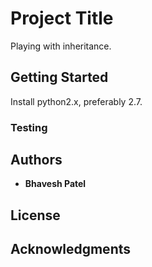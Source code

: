 # Project Title
Playing with inheritance.

## Getting Started

Install python2.x, preferably 2.7.

### Testing

## Authors

* **Bhavesh Patel**

## License

## Acknowledgments
